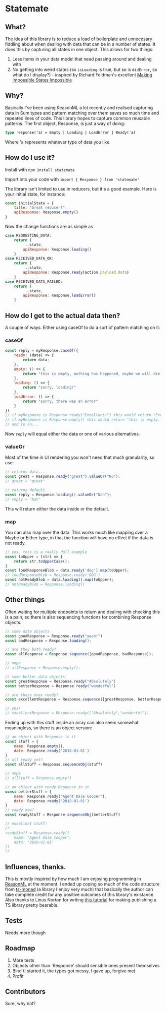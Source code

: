# Statemate

## What?
The idea of this library is to reduce a load of boilerplate and unnecesary fiddling about when dealing with data that can be in a number of states.
It does this by capturing all states in one object. This allows for two things:
1. Less items in your data model that need passing around and dealing with
2. No getting into weird states (so `isLoading` is true, but so is `didError`, so what do I display?) - inspired by Richard Feldman's excellent [Making Impossible States Impossible](https://www.youtube.com/watch?v=IcgmSRJHu_8)

## Why?
Basically I've been using ReasonML a lot recently and realised capturing data in Sum types and pattern matching over them saves so much time and repeated lines of code. This library hopes to capture common reusable patterns. The first object, Response, is just a way of doing:
```ocaml
type response('a) = Empty | Loading | LoadError | Ready('a)
```
Where 'a represents whatever type of data you like.

## How do I use it?
Install with `npm install statemate`

Import into your code with `import { Response } from 'statemate'`

The library isn't limited to use in reducers, but it's a good example. Here is your initial state, for instance:
```javascript
const initialState = {
    title: "Great reducer!",
    apiResponse: Response.empty()
}
```

Now the change functions are as simple as 
```javascript
case REQUESTING_DATA:
    return {
        ...state,
        apiResponse: Response.loading()
    }
case RECEIVED_DATA_OK:
    return {
        ...state,
        apiResponse: Response.ready(action.payload.data)
    }
case RECEIVED_DATA_FAILED:
    return {
        ...state,
        apiResponse: Response.loadError()
    }
```

## How do I get to the actual data then?
A couple of ways. Either using caseOf to do a sort of pattern matching on it:

### caseOf
```javascript
const reply = myResponse.caseOf({
    ready: (data) => {
        return data;
    },
    empty: () => {
        return "this is empty, nothing has happened, maybe we will die waiting"
    },
    loading: () => {
        return "sorry, loading!"
    },
    loadError: () => {
        return "sorry, there was an error"
    }
})
// if myResponse is Response.ready("Excellent!") this would return "Excellent!"
// if myResponse is Response.empty() this would return "this is empty, nothing has happened, maybe we will die waiting"
// and so on...
```
Now `reply` will equal either the data or one of various alternatives.

### valueOr
Most of the time in UI rendering you won't need that much granularity, so use:
```javascript
// returns data...
const great = Response.ready("great").valueOr("No");
// great = "great"

// returns default...
const reply = Response.loading().valueOr("Nah");
// reply = "Nah"
```
This will return either the data inside or the default.

### map
You can also map over the data. This works much like mapping over a Maybe or Either type, in that the function will have no effect if the data is not ready.
```javascript
// yes, this is a really dull example
const toUpper = (str) => {
    return str.toUpperCase();
}
const loudResponseBlob = data.ready('dog').map(toUpper);
// loudResponseBlob = Response.ready('DOG')
const notReadyBlob = data.loading().map(toUpper);
// notReadyBlob = Response.loading()
```

## Other things
Often waiting for multiple endpoints to return and dealing with checking this is a pain, so there is also sequencing functions for combining Response objects.

```javascript
// some data objects
const goodResponse = Response.ready("yeah!")
const badResponse = Response.loading();

// are they both ready?
const allResponse = Response.sequence([goodResponse, badResponse]);

// nope
// allResponse = Response.empty();

// some better data objects
const greatResponse = Response.ready("Absolutely")
const betterResponse = Response.ready("wonderful")

// are these ones ready?
const excellentResponse = Response.sequence([greatResponse, betterResponse]);

// yes!
// excellentResponse = Response.ready(["Absolutely","wonderful"])
```

Ending up with this stuff inside an array can also seem somewhat meaningless, so there is an object version:
```javascript
// an object with Response in it
const stuff = {
    name: Response.empty(),
    date: Response.ready('2018-01-01')
}
// all ready yet?
const allStuff = Response.sequenceObj(stuff)

// nope
// allStuff = Response.empty()

// an object with ready Response in it
const betterStuff = {
    name: Response.ready("Agent Dale Cooper"),
    date: Response.ready('2018-01-01')
}
// ready now?
const readyStuff = Response.sequenceObj(betterStuff)

// excellent stuff!
/*
readyStuff = Response.ready({
    name: "Agent Dale Cooper",
    date: "2018-01-01"
})
*/
```

## Influences, thanks.

This is mostly inspired by how much I am enjoying programming in [ReasonML](https://reasonml.github.io/) at the moment. I ended up coping so much of the code structure from [ts-monad](https://github.com/cbowdon/TsMonad) (a library I enjoy very much) that basically the author can take complete credit for any positive outcomes of this library's existance. Also thanks to Linus Norton for writing [this tutorial](https://ljn.io/posts/publishing-typescript-projects-with-npm/) for making publishing a TS library pretty bearable.

## Tests

Needs more though

## Roadmap

1. More tests
2. Objects other than 'Response' should sensible ones present themselves
3. Bind (I started it, the types got messy, I gave up, forgive me)
4. Profit

## Contributors

Sure, why not?